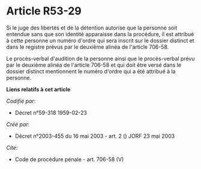 # Article R53-29

Si le juge des libertés et de la détention autorise que la personne soit entendue sans que son identité apparaisse dans la
procédure, il est attribué à cette personne un numéro d'ordre qui sera inscrit sur le dossier distinct et dans le registre
prévus par le deuxième alinéa de l'article 706-58. 

Le procès-verbal d'audition de la personne ainsi que le procès-verbal prévu par le deuxième alinéa de l'article 706-58 et qui
doit être versé dans le dossier distinct mentionnent le numéro d'ordre qui a été attribué à la personne.

**Liens relatifs à cet article**

_Codifié par_:

  - Décret n°59-318 1959-02-23

_Créé par_:

  - Décret n°2003-455 du 16 mai 2003 - art. 2 () JORF 23 mai 2003

_Cite_:

  - Code de procédure pénale - art. 706-58 (V)
